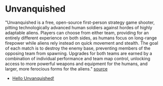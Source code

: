 # Unvanquished

"Unvanquished is a free, open-source first-person strategy game shooter,
pitting technologically advanced human soldiers against hordes of highly
adaptable aliens. Players can choose from either team, providing for an
entirely different experience on both sides, as humans focus on
long-range firepower while aliens rely instead on quick movement and
stealth. The goal of each match is to destroy the enemy base, preventing
members of the opposing team from spawning. Upgrades for both teams are
earned by a combination of individual performance and team map control,
unlocking access to more powerful weapons and equipment for the humans,
and larger, more ferocious forms for the aliens."
[source](https://unvanquished.net/about/)

* [Hello Unvanquished!](hello-unvanquished)
